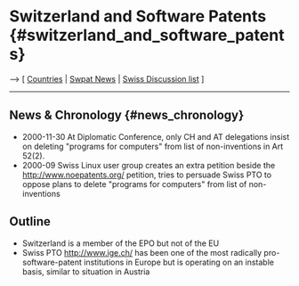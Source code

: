 # Switzerland and Software Patents {#switzerland_and_software_patents}

\--\> \[ [ Countries](SwpatgugdeEn "wikilink") \| [ Swpat
News](SwpatcninoEn "wikilink") \| [Swiss Discussion
list](http://lists.ffii.org/mailman/listinfo/ch-parl "wikilink") \]

------------------------------------------------------------------------

## News & Chronology {#news_chronology}

-   2000-11-30 At Diplomatic Conference, only CH and AT delegations
    insist on deleting \"programs for computers\" from list of
    non-inventions in Art 52(2).
-   2000-09 Swiss Linux user group creates an extra petition beside the
    <http://www.noepatents.org/> petition, tries to persuade Swiss PTO
    to oppose plans to delete \"programs for computers\" from list of
    non-inventions

## Outline

-   Switzerland is a member of the EPO but not of the EU
-   Swiss PTO <http://www.ige.ch/> has been one of the most radically
    pro-software-patent institutions in Europe but is operating on an
    instable basis, similar to situation in Austria

